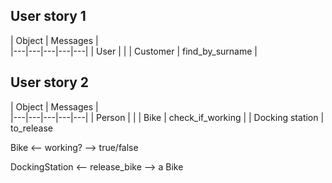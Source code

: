 
## User story 1

| Object  | Messages  |   
|---|---|---|---|---|
| User  |  |
|  Customer | find_by_surname |



## User story 2

| Object  | Messages  |   
|---|---|---|---|---|
| Person  |  |
|  Bike | check_if_working |
|  Docking station | to_release 

Bike <-- working? --> true/false

DockingStation <-- release_bike --> a Bike